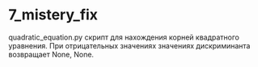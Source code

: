 # 7_mistery_fix
quadratic_equation.py скрипт для нахождения корней квадратного уравнения. При отрицательных значениях значениях дискриминанта возвращает None, None.
